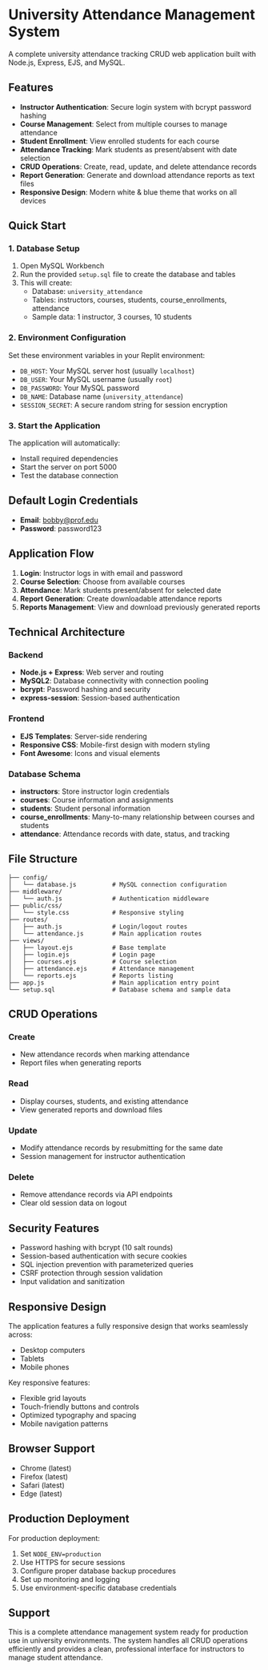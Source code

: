 # University Attendance Management System

A complete university attendance tracking CRUD web application built with Node.js, Express, EJS, and MySQL.

## Features

- **Instructor Authentication**: Secure login system with bcrypt password hashing
- **Course Management**: Select from multiple courses to manage attendance
- **Student Enrollment**: View enrolled students for each course
- **Attendance Tracking**: Mark students as present/absent with date selection
- **CRUD Operations**: Create, read, update, and delete attendance records
- **Report Generation**: Generate and download attendance reports as text files
- **Responsive Design**: Modern white & blue theme that works on all devices

## Quick Start

### 1. Database Setup

1. Open MySQL Workbench
2. Run the provided `setup.sql` file to create the database and tables
3. This will create:
   - Database: `university_attendance`
   - Tables: instructors, courses, students, course_enrollments, attendance
   - Sample data: 1 instructor, 3 courses, 10 students

### 2. Environment Configuration

Set these environment variables in your Replit environment:
- `DB_HOST`: Your MySQL server host (usually `localhost`)
- `DB_USER`: Your MySQL username (usually `root`)
- `DB_PASSWORD`: Your MySQL password
- `DB_NAME`: Database name (`university_attendance`)
- `SESSION_SECRET`: A secure random string for session encryption

### 3. Start the Application

The application will automatically:
- Install required dependencies
- Start the server on port 5000
- Test the database connection

## Default Login Credentials

- **Email**: bobby@prof.edu
- **Password**: password123

## Application Flow

1. **Login**: Instructor logs in with email and password
2. **Course Selection**: Choose from available courses
3. **Attendance**: Mark students present/absent for selected date
4. **Report Generation**: Create downloadable attendance reports
5. **Reports Management**: View and download previously generated reports

## Technical Architecture

### Backend
- **Node.js + Express**: Web server and routing
- **MySQL2**: Database connectivity with connection pooling
- **bcrypt**: Password hashing and security
- **express-session**: Session-based authentication

### Frontend
- **EJS Templates**: Server-side rendering
- **Responsive CSS**: Mobile-first design with modern styling
- **Font Awesome**: Icons and visual elements

### Database Schema
- **instructors**: Store instructor login credentials
- **courses**: Course information and assignments
- **students**: Student personal information
- **course_enrollments**: Many-to-many relationship between courses and students
- **attendance**: Attendance records with date, status, and tracking

## File Structure

```
├── config/
│   └── database.js          # MySQL connection configuration
├── middleware/
│   └── auth.js              # Authentication middleware
├── public/css/
│   └── style.css            # Responsive styling
├── routes/
│   ├── auth.js              # Login/logout routes
│   └── attendance.js        # Main application routes
├── views/
│   ├── layout.ejs           # Base template
│   ├── login.ejs            # Login page
│   ├── courses.ejs          # Course selection
│   ├── attendance.ejs       # Attendance management
│   └── reports.ejs          # Reports listing
├── app.js                   # Main application entry point
└── setup.sql                # Database schema and sample data
```

## CRUD Operations

### Create
- New attendance records when marking attendance
- Report files when generating reports

### Read
- Display courses, students, and existing attendance
- View generated reports and download files

### Update
- Modify attendance records by resubmitting for the same date
- Session management for instructor authentication

### Delete
- Remove attendance records via API endpoints
- Clear old session data on logout

## Security Features

- Password hashing with bcrypt (10 salt rounds)
- Session-based authentication with secure cookies
- SQL injection prevention with parameterized queries
- CSRF protection through session validation
- Input validation and sanitization

## Responsive Design

The application features a fully responsive design that works seamlessly across:
- Desktop computers
- Tablets
- Mobile phones

Key responsive features:
- Flexible grid layouts
- Touch-friendly buttons and controls
- Optimized typography and spacing
- Mobile navigation patterns

## Browser Support

- Chrome (latest)
- Firefox (latest)
- Safari (latest)
- Edge (latest)

## Production Deployment

For production deployment:
1. Set `NODE_ENV=production`
2. Use HTTPS for secure sessions
3. Configure proper database backup procedures
4. Set up monitoring and logging
5. Use environment-specific database credentials

## Support

This is a complete attendance management system ready for production use in university environments. The system handles all CRUD operations efficiently and provides a clean, professional interface for instructors to manage student attendance.